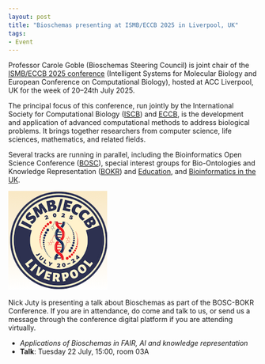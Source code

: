```yaml
---
layout: post
title: "Bioschemas presenting at ISMB/ECCB 2025 in Liverpool, UK"
tags:
- Event
---
```


Professor Carole Goble (Bioschemas Steering Council) is joint chair of the [ISMB/ECCB 2025 conference](https://www.iscb.org/ismbeccb2025/home) (Intelligent Systems for Molecular Biology and European Conference on Computational Biology), hosted at ACC Liverpool, UK for the week of 20–24th July 2025.

The principal focus of this conference, run jointly by the International Society for Computational Biology ([ISCB](https://www.iscb.org/)) and [ECCB](https://eccb.org/), is the development and application of advanced computational methods to address biological problems. It brings together researchers from computer science, life sciences, mathematics, and related fields.

Several tracks are running in parallel, including the Bioinformatics Open Science Conference ([BOSC](https://www.iscb.org/ismbeccb2025/programme-agenda/scientific-programme/bosc)), special interest groups for Bio-Ontologies and Knowledge Representation ([BOKR](https://www.iscb.org/ismbeccb2025/programme-agenda/scientific-programme/bokr)) and [Education](https://www.iscb.org/ismbeccb2025/programme-agenda/scientific-programme/education), and [Bioinformatics in the UK](https://www.iscb.org/ismbeccb2025/programme-agenda/scientific-programme/uk).

![ISMB/ECCB logo](/images/ismb-eccb-2025-logo.png)

Nick Juty is presenting a talk about Bioschemas as part of the BOSC-BOKR Conference. If you are in attendance, do come and talk to us, or send us a message through the conference digital platform if you are attending virtually.

- _Applications of Bioschemas in FAIR, AI and knowledge representation_
- **Talk**: Tuesday 22 July, 15:00, room 03A
